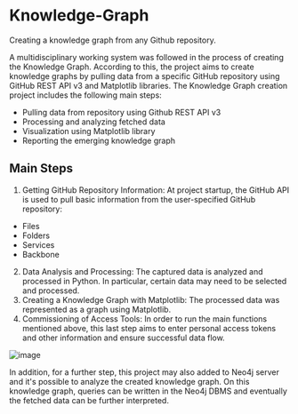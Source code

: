 # Knowledge-Graph
Creating a knowledge graph from any Github repository.

A multidisciplinary working system was followed in the process of creating the Knowledge Graph. According to this, the project aims to create knowledge graphs by pulling data from a specific GitHub repository using GitHub REST API v3 and Matplotlib libraries. The Knowledge Graph creation project includes the following main steps:
-	Pulling data from repository using Github REST API v3
-	Processing and analyzing fetched data
-	Visualization using Matplotlib library
-	Reporting the emerging knowledge graph

## Main Steps
1.	Getting GitHub Repository Information: At project startup, the GitHub API is used to pull basic information from the user-specified GitHub repository:
- Files
- Folders
- Services
- Backbone
2.	Data Analysis and Processing: The captured data is analyzed and processed in Python. In particular, certain data may need to be selected and processed.
3.	Creating a Knowledge Graph with Matplotlib: The processed data was represented as a graph using Matplotlib.
4.	Commissioning of Access Tools: In order to run the main functions mentioned above, this last step aims to enter personal access tokens and other information and ensure successful data flow.

![image](https://github.com/Atakan305/Knowledge-Graph/assets/76012121/fb88488d-64d8-4d35-889a-2d8007fed38b)

In addition, for a further step, this project may also added to Neo4j server and it's possible to analyze the created knowledge graph. On this knowledge graph, queries can be written in the Neo4j DBMS and eventually the fetched data can be further interpreted. 
